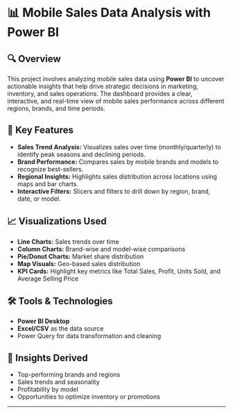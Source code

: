 # 📊 Mobile Sales Data Analysis with Power BI

## 🔍 Overview

This project involves analyzing mobile sales data using **Power BI** to uncover actionable insights that help drive strategic decisions in marketing, inventory, and sales operations. The dashboard provides a clear, interactive, and real-time view of mobile sales performance across different regions, brands, and time periods.

## 🧾 Key Features

* **Sales Trend Analysis:** Visualizes sales over time (monthly/quarterly) to identify peak seasons and declining periods.
* **Brand Performance:** Compares sales by mobile brands and models to recognize best-sellers.
* **Regional Insights:** Highlights sales distribution across locations using maps and bar charts.
* **Interactive Filters:** Slicers and filters to drill down by region, brand, date, or model.

## 📈 Visualizations Used

* **Line Charts:** Sales trends over time
* **Column Charts:** Brand-wise and model-wise comparisons
* **Pie/Donut Charts:** Market share distribution
* **Map Visuals:** Geo-based sales distribution
* **KPI Cards:** Highlight key metrics like Total Sales, Profit, Units Sold, and Average Selling Price

## 🛠 Tools & Technologies

* **Power BI Desktop**
* **Excel/CSV** as the data source
* Power Query for data transformation and cleaning


## 📌 Insights Derived

* Top-performing brands and regions
* Sales trends and seasonality
* Profitability by model
* Opportunities to optimize inventory or promotions

---
